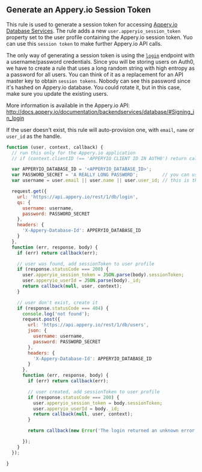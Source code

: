 ## Generate an Appery.io Session Token

This rule is used to generate a session token for accessing [Appery.io Database Services](http://appery.io/). The rule
adds a new `user.apperyio_session_token` property set to the user profile containing the Appery.io session token. Yuo can use this `session token` to make further Appery.io API calls.

The only way of generating a session token is using the [`login`](http://docs.appery.io/documentation/users-rest-api/) endpoint with a username/password credentials. Since you will be storing users on Auth0, we have to create a rule that uses a long random string with high entropy as a password for all users. You can think of it as a replacement for an API master key to obtain `session tokens`. Nobody can see this password since it's hashed on Appery.io database. You could rotate it, but in this case, make sure you update the existing users.

More information is available in the Appery.io API: http://docs.appery.io/documentation/backendservices/database/#Signing_in_login

If the user doesn't exist, this rule will auto-provision one, with `email`, `name` or `user_id` as the handle.

```js
function (user, context, callback) {
  // run this only for the Appery.io application
  // if (context.clientID !== 'APPERYIO CLIENT ID IN AUTH0') return callback(null, user, context);

  var APPERYIO_DATABASE_ID = '<APPERYIO_DATABASE_ID>';
  var PASSWORD_SECRET = 'A REALLY LONG PASSWORD';         // you can use this to generate one http://www.random.org/strings/
  var username = user.email || user.name || user.user_id; // this is the Auth0 user prop that will be mapped to the username in the db

  request.get({
    url: 'https://api.appery.io/rest/1/db/login',
    qs: {
      username: username,
      password: PASSWORD_SECRET
    },
    headers: {
      'X-Appery-Database-Id': APPERYIO_DATABASE_ID
    }
  },
  function (err, response, body) {
    if (err) return callback(err);

    // user was found, add sessionToken to user profile
    if (response.statusCode === 200) {
      user.apperyio_session_token = JSON.parse(body).sessionToken;
      user.apperyio_userId = JSON.parse(body)._id;
      return callback(null, user, context);
    }

    // user don't exist, create it
    if (response.statusCode === 404) {
      console.log('not found');
      request.post({
        url: 'https://api.appery.io/rest/1/db/users',
        json: {
          username: username,
          password: PASSWORD_SECRET
        },
        headers: {
          'X-Appery-Database-Id': APPERYIO_DATABASE_ID
        }
      },
      function (err, response, body) {
        if (err) return callback(err);

        // user created, add sessionToken to user profile
        if (response.statusCode === 200) {
          user.apperyio_session_token = body.sessionToken;
          user.apperyio_userId = body._id;
          return callback(null, user, context);
        }

        return callback(new Error('The login returned an unknown error. Body: ' + body));

      });
    }
  });

}
```
